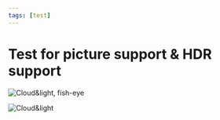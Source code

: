 ```yaml
---
tags: [test]
---
```


# Test for picture support & HDR support





![Cloud&light, fish-eye](https://cain.tk/assets/posts/220729_IMG_6752.HEIC)

![Cloud&light](https://cain.tk/assets/posts/220729_IMG_6753.HEIC)

